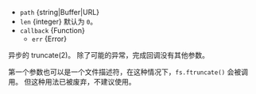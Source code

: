 <!-- YAML
added: v0.8.6
changes:
  - version: v10.0.0
    pr-url: https://github.com/nodejs/node/pull/12562
    description: The `callback` parameter is no longer optional. Not passing
                 it will throw a `TypeError` at runtime.
  - version: v7.0.0
    pr-url: https://github.com/nodejs/node/pull/7897
    description: The `callback` parameter is no longer optional. Not passing
                 it will emit a deprecation warning with id DEP0013.
-->

* `path` {string|Buffer|URL}
* `len` {integer} 默认为 `0`。
* `callback` {Function}
  * `err` {Error}

异步的 truncate(2)。
除了可能的异常，完成回调没有其他参数。

第一个参数也可以是一个文件描述符，在这种情况下，`fs.ftruncate()` 会被调用。
但这种用法已被废弃，不建议使用。

